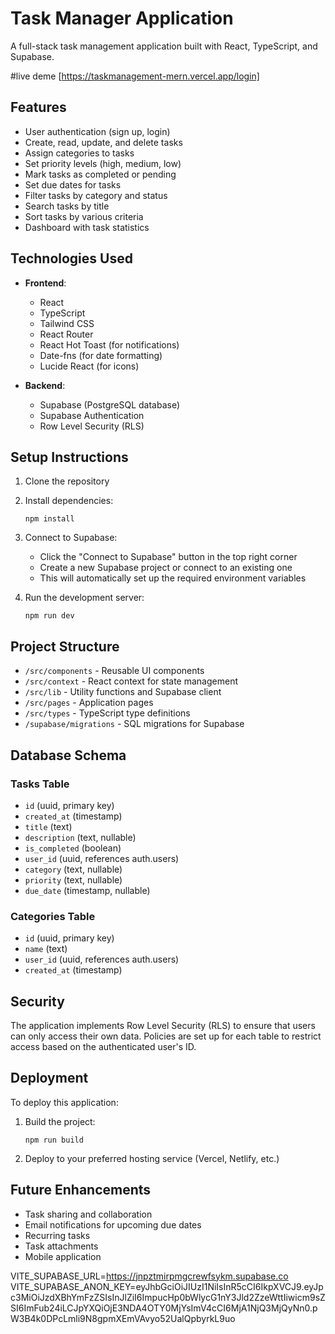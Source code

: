 # Task Manager Application

A full-stack task management application built with React, TypeScript, and Supabase.

#live deme [https://taskmanagement-mern.vercel.app/login]

## Features

- User authentication (sign up, login)
- Create, read, update, and delete tasks
- Assign categories to tasks
- Set priority levels (high, medium, low)
- Mark tasks as completed or pending
- Set due dates for tasks
- Filter tasks by category and status
- Search tasks by title
- Sort tasks by various criteria
- Dashboard with task statistics

## Technologies Used

- **Frontend**:

  - React
  - TypeScript
  - Tailwind CSS
  - React Router
  - React Hot Toast (for notifications)
  - Date-fns (for date formatting)
  - Lucide React (for icons)

- **Backend**:
  - Supabase (PostgreSQL database)
  - Supabase Authentication
  - Row Level Security (RLS)

## Setup Instructions

1. Clone the repository
2. Install dependencies:
   ```
   npm install
   ```
3. Connect to Supabase:

   - Click the "Connect to Supabase" button in the top right corner
   - Create a new Supabase project or connect to an existing one
   - This will automatically set up the required environment variables

4. Run the development server:
   ```
   npm run dev
   ```

## Project Structure

- `/src/components` - Reusable UI components
- `/src/context` - React context for state management
- `/src/lib` - Utility functions and Supabase client
- `/src/pages` - Application pages
- `/src/types` - TypeScript type definitions
- `/supabase/migrations` - SQL migrations for Supabase

## Database Schema

### Tasks Table

- `id` (uuid, primary key)
- `created_at` (timestamp)
- `title` (text)
- `description` (text, nullable)
- `is_completed` (boolean)
- `user_id` (uuid, references auth.users)
- `category` (text, nullable)
- `priority` (text, nullable)
- `due_date` (timestamp, nullable)

### Categories Table

- `id` (uuid, primary key)
- `name` (text)
- `user_id` (uuid, references auth.users)
- `created_at` (timestamp)

## Security

The application implements Row Level Security (RLS) to ensure that users can only access their own data. Policies are set up for each table to restrict access based on the authenticated user's ID.

## Deployment

To deploy this application:

1. Build the project:

   ```
   npm run build
   ```

2. Deploy to your preferred hosting service (Vercel, Netlify, etc.)

## Future Enhancements

- Task sharing and collaboration
- Email notifications for upcoming due dates
- Recurring tasks
- Task attachments
- Mobile application

VITE_SUPABASE_URL=https://jnpztmirpmgcrewfsykm.supabase.co
VITE_SUPABASE_ANON_KEY=eyJhbGciOiJIUzI1NiIsInR5cCI6IkpXVCJ9.eyJpc3MiOiJzdXBhYmFzZSIsInJlZiI6ImpucHp0bWlycG1nY3Jld2ZzeWttIiwicm9sZSI6ImFub24iLCJpYXQiOjE3NDA4OTY0MjYsImV4cCI6MjA1NjQ3MjQyNn0.pW3B4k0DPcLmli9N8gpmXEmVAvyo52UalQpbyrkL9uo
